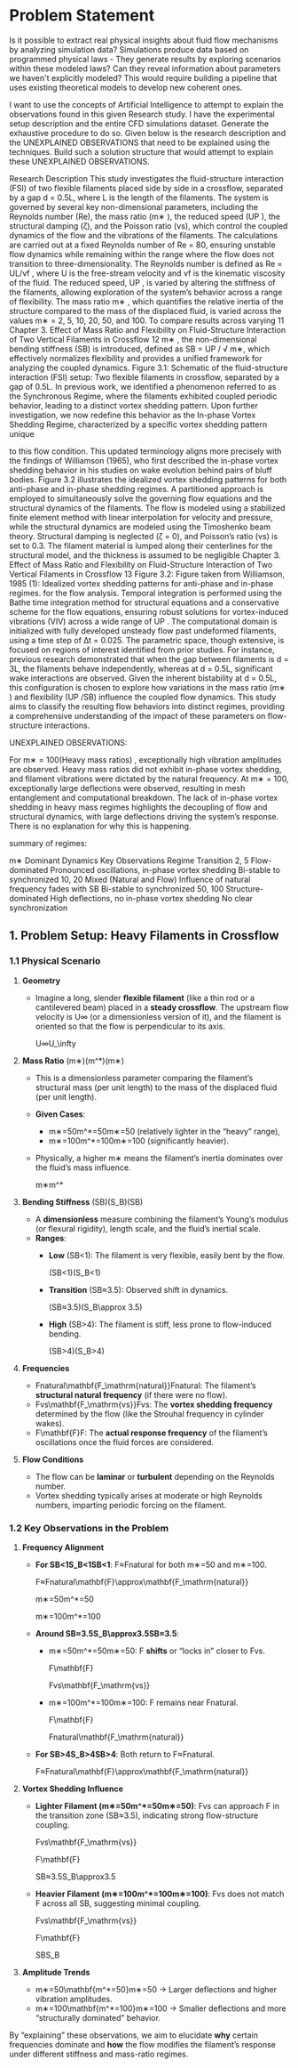 # Problem Statement

Is it possible to extract real physical insights about fluid flow mechanisms by analyzing simulation data? Simulations produce data based on programmed physical laws - They generate results by exploring scenarios within these modeled laws? Can they reveal information about parameters we haven't explicitly modeled? This would require building a pipeline that uses existing theoretical models to develop new coherent ones. 

I want to use the concepts of Artificial Intelligence to attempt to explain the observations found in this given Research study. I have the experimental setup description and the entire CFD simulations dataset. Generate the exhaustive procedure to do so. Given below is the research description and the UNEXPLAINED OBSERVATIONS that need to be explained using the techniques. Build such a solution structure that would attempt to explain these UNEXPLAINED OBSERVATIONS.

Research Description
This study investigates the fluid-structure interaction (FSI) of two flexible filaments placed
side by side in a crossflow, separated by a gap d = 0.5L, where L is the length of the
filaments. The system is governed by several key non-dimensional parameters, including
the Reynolds number (Re), the mass ratio (m∗
), the reduced speed (UP ), the structural
damping (ζ), and the Poisson ratio (νs), which control the coupled dynamics of the flow
and the vibrations of the filaments. The calculations are carried out at a fixed Reynolds
number of Re = 80, ensuring unstable flow dynamics while remaining within the range
where the flow does not transition to three-dimensionality. The Reynolds number is defined
as Re = UL/νf , where U is the free-stream velocity and νf is the kinematic viscosity of
the fluid.
The reduced speed, UP , is varied by altering the stiffness of the filaments, allowing exploration of the system’s behavior across a range of flexibility. The mass ratio m∗
, which
quantifies the relative inertia of the structure compared to the mass of the displaced fluid,
is varied across the values m∗ = 2, 5, 10, 20, 50, and 100. To compare results across varying
11
Chapter 3. Effect of Mass Ratio and Flexibility on Fluid-Structure Interaction of Two
Vertical Filaments in Crossflow 12
m∗
, the non-dimensional bending stiffness (SB) is introduced, defined as SB = UP /
√
m∗,
which effectively normalizes flexibility and provides a unified framework for analyzing the
coupled dynamics.
Figure 3.1: Schematic of the fluid-structure interaction (FSI) setup: Two flexible filaments in crossflow, separated by a gap of 0.5L.
In previous work, we identified a phenomenon referred to as the Synchronous Regime,
where the filaments exhibited coupled periodic behavior, leading to a distinct vortex shedding pattern. Upon further investigation, we now redefine this behavior as the In-phase
Vortex Shedding Regime, characterized by a specific vortex shedding pattern unique 

to this flow condition. This updated terminology aligns more precisely with the findings
of Williamson (1965), who first described the in-phase vortex shedding behavior in his
studies on wake evolution behind pairs of bluff bodies. Figure 3.2 illustrates the idealized
vortex shedding patterns for both anti-phase and in-phase shedding regimes.
A partitioned approach is employed to simultaneously solve the governing flow equations
and the structural dynamics of the filaments. The flow is modeled using a stabilized finite
element method with linear interpolation for velocity and pressure, while the structural
dynamics are modeled using the Timoshenko beam theory. Structural damping is neglected
(ζ = 0), and Poisson’s ratio (νs) is set to 0.3. The filament material is lumped along
their centerlines for the structural model, and the thickness is assumed to be negligible
Chapter 3. Effect of Mass Ratio and Flexibility on Fluid-Structure Interaction of Two
Vertical Filaments in Crossflow 13
Figure 3.2: Figure taken from Williamson, 1985 (1): Idealized vortex shedding patterns
for anti-phase and in-phase regimes.
for the flow analysis. Temporal integration is performed using the Bathe time integration
method for structural equations and a conservative scheme for the flow equations, ensuring
robust solutions for vortex-induced vibrations (VIV) across a wide range of UP . The
computational domain is initialized with fully developed unsteady flow past undeformed
filaments, using a time step of ∆t = 0.025.
The parametric space, though extensive, is focused on regions of interest identified from
prior studies. For instance, previous research demonstrated that when the gap between
filaments is d = 3L, the filaments behave independently, whereas at d = 0.5L, significant
wake interactions are observed. Given the inherent bistability at d = 0.5L, this configuration is chosen to explore how variations in the mass ratio (m∗
) and flexibility (UP /SB)
influence the coupled flow dynamics. This study aims to classify the resulting flow behaviors into distinct regimes, providing a comprehensive understanding of the impact of these
parameters on flow-structure interactions.

UNEXPLAINED OBSERVATIONS:

For m∗ = 100(Heavy mass ratios) , exceptionally high vibration amplitudes are observed. Heavy mass ratios did not exhibit in-phase vortex shedding, and filament vibrations were dictated by the natural frequency. At m∗ = 100, exceptionally large deflections were observed, resulting in mesh entanglement and computational breakdown. The lack of in-phase vortex shedding in heavy mass regimes highlights the decoupling of flow and structural dynamics, with large deflections driving the system’s response. There is no explanation for why this is happening. 

summary of regimes: 

m∗ Dominant Dynamics
Key Observations Regime Transition
2, 5 Flow-dominated Pronounced oscillations, in-phase
vortex shedding
Bi-stable to synchronized
10, 20 Mixed (Natural and
Flow)
Influence of natural frequency fades
with SB
Bi-stable to synchronized
50, 100 Structure-dominated High deflections, no in-phase vortex
shedding
No clear synchronization

## 1. Problem Setup: Heavy Filaments in Crossflow

### 1.1 Physical Scenario

1. **Geometry**
    - Imagine a long, slender **flexible filament** (like a thin rod or a cantilevered beam) placed in a **steady crossflow**. The upstream flow velocity is U∞ (or a dimensionless version of it), and the filament is oriented so that the flow is perpendicular to its axis.
        
        U∞U_\infty
        
2. **Mass Ratio** (m∗)(m^*)(m∗)
    - This is a dimensionless parameter comparing the filament’s structural mass (per unit length) to the mass of the displaced fluid (per unit length).
    - **Given Cases**:
        - m∗=50m^*=50m∗=50 (relatively lighter in the “heavy” range),
        - m∗=100m^*=100m∗=100 (significantly heavier).
    - Physically, a higher m∗ means the filament’s inertia dominates over the fluid’s mass influence.
        
        m∗m^*
        
3. **Bending Stiffness** (SB)(S_B)(SB)
    - A **dimensionless** measure combining the filament’s Young’s modulus (or flexural rigidity), length scale, and the fluid’s inertial scale.
    - **Ranges**:
        - **Low** (SB<1): The filament is very flexible, easily bent by the flow.
            
            (SB<1)(S_B<1)
            
        - **Transition** (SB≈3.5): Observed shift in dynamics.
            
            (SB≈3.5)(S_B\approx 3.5)
            
        - **High** (SB>4): The filament is stiff, less prone to flow-induced bending.
            
            (SB>4)(S_B>4)
            
4. **Frequencies**
    - Fnatural\mathbf{F_\mathrm{natural}}Fnatural: The filament’s **structural natural frequency** (if there were no flow).
    - Fvs\mathbf{F_\mathrm{vs}}Fvs: The **vortex shedding frequency** determined by the flow (like the Strouhal frequency in cylinder wakes).
    - F\mathbf{F}F: The **actual response frequency** of the filament’s oscillations once the fluid forces are considered.
5. **Flow Conditions**
    - The flow can be **laminar** or **turbulent** depending on the Reynolds number.
    - Vortex shedding typically arises at moderate or high Reynolds numbers, imparting periodic forcing on the filament.

### 1.2 Key Observations in the Problem

1. **Frequency Alignment**
    - **For SB<1S_B<1SB<1**: F≈Fnatural for both m∗=50 and m∗=100.
        
        F≈Fnatural\mathbf{F}\approx\mathbf{F_\mathrm{natural}}
        
        m∗=50m^*=50
        
        m∗=100m^*=100
        
    - **Around SB≈3.5S_B\approx3.5SB≈3.5**:
        - m∗=50m^*=50m∗=50: F **shifts** or “locks in” closer to Fvs.
            
            F\mathbf{F}
            
            Fvs\mathbf{F_\mathrm{vs}}
            
        - m∗=100m^*=100m∗=100: F remains near Fnatural.
            
            F\mathbf{F}
            
            Fnatural\mathbf{F_\mathrm{natural}}
            
    - **For SB>4S_B>4SB>4**: Both return to F≈Fnatural.
        
        F≈Fnatural\mathbf{F}\approx\mathbf{F_\mathrm{natural}}
        
2. **Vortex Shedding Influence**
    - **Lighter Filament (m∗=50m^*=50m∗=50)**: Fvs can approach F in the transition zone (SB≈3.5), indicating strong flow-structure coupling.
        
        Fvs\mathbf{F_\mathrm{vs}}
        
        F\mathbf{F}
        
        SB≈3.5S_B\approx3.5
        
    - **Heavier Filament (m∗=100m^*=100m∗=100)**: Fvs does not match F across all SB, suggesting minimal coupling.
        
        Fvs\mathbf{F_\mathrm{vs}}
        
        F\mathbf{F}
        
        SBS_B
        
3. **Amplitude Trends**
    - m∗=50\mathbf{m^*=50}m∗=50 → Larger deflections and higher vibration amplitudes.
    - m∗=100\mathbf{m^*=100}m∗=100 → Smaller deflections and more “structurally dominated” behavior.

By “explaining” these observations, we aim to elucidate **why** certain frequencies dominate and **how** the flow modifies the filament’s response under different stiffness and mass-ratio regimes.